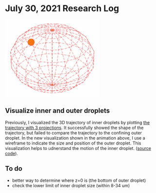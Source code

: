 # July 30, 2021 Research Log
![outer ref demo](outer-ref-demo.gif)

## Visualize inner and outer droplets
Previously, I visualized the 3D trajectory of inner droplets by plotting [the trajectory with 3 projections](../July23-2021).
It successfully showed the shape of the trajectory, but failed to compare the trajectory to the confining outer droplet.
In the new visualization shown in the animation above, I use a wireframe to indicate the size and position of the outer droplet.
This visualization helps to udnerstand the motion of the inner droplet. ([source code](../../Code/Trajectory-analysis)).

## To do
- better way to determine where z=0 is (the bottom of outer droplet)
- check the lower limit of inner droplet size (within 8-34 um)
